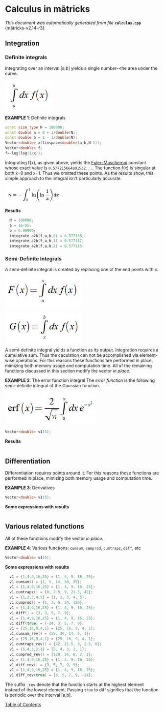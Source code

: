 
# Calculus in mātricks
_This document was automatically generated from file_ **`calculus.cpp`** (mātricks-v2.14-r3).

## Integration
### Definite integrals
Integrating over an interval [a,b] yields a single number--the area under the curve.

![Definite Integral](DefiniteIntegral.PNG)


**EXAMPLE 1**: Definite integrals
```C++
const size_type N = 100000;
const double a = 0 + 1/double(N);
const double b = 1 - 1/double(N);
Vector<double> x(linspace<double>(a,b,N-1));
Vector<double> f;
f=-log(log(1/x));
```

Integrating f(x), as given above, yields the [Euler–Mascheroni](http://mathworld.wolfram.com/Euler-MascheroniConstant.html) constant whose exact value is `0.577215664901532...`.  The function _f_(_x_) is singular at both x=0 and x=1.  Thus we omitted these points. As the results show, this simple approach to the integral isn't particularly accurate. 

 ![Euler–Mascheron Integral](EulerMascheroniConstant.PNG)

**Results**
```C++
  N = 100000; 
  a = 1e-05; 
  b = 0.99999; 
  integrate_a2b(f,a,b,0) = 0.577156; 
  integrate_a2b(f,a,b,1) = 0.577117; 
  integrate_a2b(f,a,b,2) = 0.577116; 
```

### Semi-Definite Integrals
A semi-definite integral is created by replacing one of the end points with _x_.

![Semi-Definite Integral a2x](SemiDefinite_a2x.PNG)

![Semi-Definite Integral x2b](SemiDefinite_x2b.PNG)

A semi-definite integral yields a function as its output.
Integration requires a cumulative sum.  Thus the caculation can not be accomplished via element-wise operations.  For this reasons these functions are performed in place, mimizing both memory usage and computation time.
All of the remaining functions discussed in this section modify the vector _in place_.


**EXAMPLE 2**:  The error function integral
The _error function_ is the following semi-definite integral of the Gaussian function.

![ErrorFunction](ErrorFunction.PNG)
```C++
Vector<double> v1(5);
```

**Results**
```C++
```

## Differentiation
 Differentiation requires points around it. For this reasons these functions are performed in place, mimizing both memory usage and computation time.


**EXAMPLE 3**: Derivatives
```C++
Vector<double> v1(5);
```

**Some expressions with results**
```C++
```

## Various related functions
All of these functions modify the vector _in place_.


**EXAMPLE 4**: Various functions: `cumsum`, `cumprod`, `cumtrapz`, `diff`, etc
```C++
Vector<double> v1(5);
```

**Some expressions with results**
```C++
  v1 = {1,4,9,16,25} = {1, 4, 9, 16, 25}; 
  v1.cumsum() = {1, 5, 14, 30, 55}; 
  v1 = {1,4,9,16,25} = {1, 4, 9, 16, 25}; 
  v1.cumtrapz() = {0, 2.5, 9, 21.5, 42}; 
  v1 = {1,2,3,4,5} = {1, 2, 3, 4, 5}; 
  v1.cumprod() = {1, 2, 6, 24, 120}; 
  v1 = {1,4,9,16,25} = {1, 4, 9, 16, 25}; 
  v1.diff() = {3, 3, 5, 7, 9}; 
  v1 = {1,4,9,16,25} = {1, 4, 9, 16, 25}; 
  v1.diff(true) = {-24, 3, 5, 7, 9}; 
  v1 = {25,16,9,4,1} = {25, 16, 9, 4, 1}; 
  v1.cumsum_rev() = {55, 30, 14, 5, 1}; 
  v1 = {25,16,9,4,1} = {25, 16, 9, 4, 1}; 
  v1.cumtrapz_rev() = {42, 21.5, 9, 2.5, 0}; 
  v1 = {5,4,3,2,1} = {5, 4, 3, 2, 1}; 
  v1.cumprod_rev() = {120, 24, 6, 2, 1}; 
  v1 = {1,4,9,16,25} = {1, 4, 9, 16, 25}; 
  v1.diff_rev() = {3, 5, 7, 9, 9}; 
  v1 = {1,4,9,16,25} = {1, 4, 9, 16, 25}; 
  v1.diff_rev(true) = {3, 5, 7, 9, -24}; 
```

The suffix `_rev` denote that the function starts at the highest element instead of the lowest element. Passing `true` to diff signifies that the function is periodic over the interval [a,b]. 

[Table of Contents](README.md)
